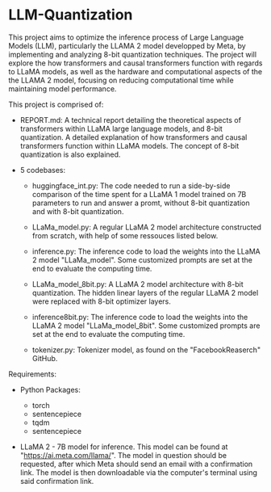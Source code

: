 # LLM-Quantization

This project aims to optimize the inference process of Large Language Models (LLM), particularly the LLAMA 2 model developped by Meta, by implementing and analyzing 8-bit quantization techniques. The project will explore the how transformers and causal transformers function with regards to LLaMA models, as well as the hardware and computational aspects of the the LLAMA 2 model, focusing on reducing computational time while maintaining model performance.

This project is comprised of:
    
- REPORT.md: A technical report detailing the theoretical aspects of transformers within LLaMA large language models, and 8-bit quantization. A detailed explanation of how transformers and causal transformers function within LLaMA models. The concept of 8-bit quantization is also explained. 

- 5 codebases:

    - huggingface_int.py: 
        The code needed to run a side-by-side comparison of the time spent for a LLaMA 1 model trained on 7B parameters to run and answer a promt, without 8-bit quantization and with 8-bit quantization.
        
    - LLaMa_model.py:
        A regular LLaMA 2 model architecture constructed from scratch, with help of some ressouces listed below.
        
    - inference.py: 
        The inference code to load the weights into the LLaMA 2 model "LLaMa_model". Some customized prompts are set at the end to evaluate the computing time.
        
    - LLaMa_model_8bit.py: 
        A LLaMA 2 model architecture with 8-bit quantization. The hidden linear layers of the regular LLaMA 2 model were replaced with 8-bit optimizer layers. 
   
    - inference8bit.py:
        The inference code to load the weights into the LLaMA 2 model "LLaMa_model_8bit". Some customized prompts are set at the end to evaluate the computing time.
    
    - tokenizer.py: 
        Tokenizer model, as found on the "FacebookReaserch" GitHub.
        
Requirements:

- Python Packages:
    - torch
    - sentencepiece
    - tqdm
    - sentencepiece

- LLaMA 2 - 7B model for inference. This model can be found at "https://ai.meta.com/llama/". The model in question should be requested, after which Meta should send an email with a confirmation link. The model is then downloadable via the computer's terminal using said confirmation link. 



